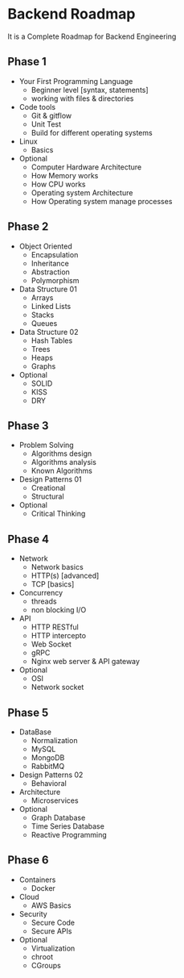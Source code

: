 # Backend Roadmap
It is a Complete Roadmap for Backend Engineering

## Phase 1
* Your First Programming Language
   * Beginner level [syntax, statements]
   * working with files & directories
* Code tools
   * Git & gitflow
   * Unit Test
   * Build for different operating systems
* Linux
   * Basics
* Optional
   * Computer Hardware Architecture
   * How Memory works
   * How CPU works
   * Operating system Architecture
   * How Operating system manage processes
## Phase 2
* Object Oriented
   * Encapsulation
   * Inheritance
   * Abstraction
   * Polymorphism
* Data Structure 01
   * Arrays
   * Linked Lists
   * Stacks
   * Queues
* Data Structure 02
   * Hash Tables
   * Trees
   * Heaps
   * Graphs
* Optional
   * SOLID
   * KISS
   * DRY
## Phase 3
* Problem Solving
   * Algorithms design
   * Algorithms analysis
   * Known Algorithms
* Design Patterns 01
   * Creational
   * Structural
* Optional
   * Critical Thinking
## Phase 4
* Network
   * Network basics
   * HTTP(s) [advanced]
   * TCP [basics]
* Concurrency
   * threads
   * non blocking I/O
* API
   * HTTP RESTful
   * HTTP intercepto
   * Web Socket
   * gRPC
   * Nginx web server & API gateway
* Optional
   * OSI
   * Network socket
## Phase 5
* DataBase
   * Normalization
   * MySQL
   * MongoDB
   * RabbitMQ
* Design Patterns 02
   * Behavioral
* Architecture
   * Microservices
* Optional
   * Graph Database
   * Time Series Database
   * Reactive Programming
## Phase 6
* Containers
   * Docker
* Cloud
   * AWS Basics
* Security
   * Secure Code
   * Secure APIs
* Optional
   * Virtualization
   * chroot
   * CGroups





















